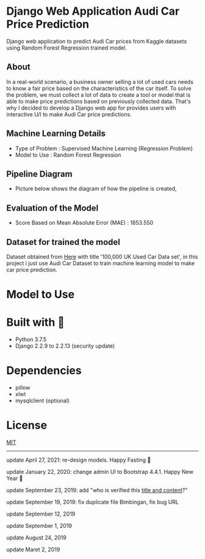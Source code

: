 # Django Web Application Audi Car Price Prediction
Django web application to predict Audi Car prices from Kaggle datasets using Random Forest Regression trained model.

## About
In a real-world scenario, a business owner selling a lot of used cars needs to know a fair price based on the characteristics of the car itself. To solve the problem, we must
collect a lot of data to create a tool or model that is able to make price predictions based on previously collected data. That's why I decided to develop a Django web app for
provides users with interactive U/I to make Audi Car price predictions.

## Machine Learning Details
 
  - Type of Problem : Supervised Machine Learning (Regression Problem)
  - Model to Use   : Random Forest Regression

## Pipeline Diagram
   
   - Picture below shows the diagram of how the pipeline is created,
   
  
## Evaluation of the Model

  - Score Based on Mean Absolute Error (MAE) : 1853.550
  

## Dataset for trained the model
Dataset obtained from [Here](https://www.kaggle.com/adityadesai13/used-car-dataset-ford-and-mercedes) with title '100,000 UK Used Car Data set', in this project i just use
Audi Car Dataset to train machine learning model to make car price prediction.

# Model to Use

# Built with 💜
* Python 3.7.5
* Django 2.2.9 to 2.2.13 (security update)

# Dependencies
* pillow
* xlwt
* mysqlclient (optional)
 
# License
[MIT](https://github.com/HilmiZul/epkl3/blob/master/LICENSE)

---
update April 27, 2021: re-design models. Happy Fasting 🌙

update January 22, 2020: change admin UI to Bootstrap 4.4.1. Happy New Year 🎉

update September 23, 2019: add "who is verified this [title and content](https://github.com/HilmiZul/epkl3/commit/ce582a9becb009e334c57446d087ffaa71ce0cfb)?"

update September 19, 2019: fix duplicate file Bimbingan, fix bug URL

update September 12, 2019

update September 1, 2019

update August 24, 2019

update Maret 2, 2019
